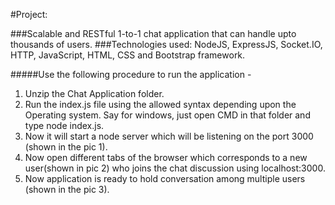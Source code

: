 #Project:

###Scalable and RESTful 1-to-1 chat application that can handle upto thousands of users.
###Technologies used: NodeJS, ExpressJS, Socket.IO, HTTP, JavaScript, HTML, CSS and Bootstrap framework.

#####Use the following procedure to run the application -

1. Unzip the Chat Application folder.
2. Run the index.js file using the allowed syntax depending upon the Operating system. Say for windows, just open CMD in that folder and type node index.js.
3. Now it will start a node server which will be listening on the port 3000 (shown in the pic 1).
4. Now open different tabs of the browser which corresponds to a new user(shown in pic 2) who joins the chat discussion using localhost:3000.
5. Now application is ready to hold conversation among multiple users (shown in the pic 3).

